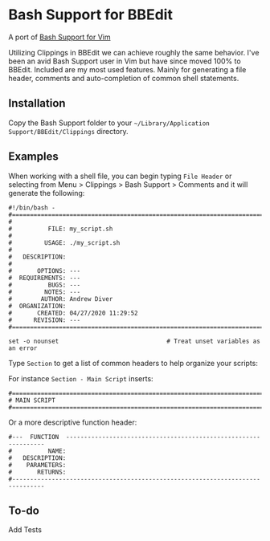 # Bash Support for BBEdit

A port of [Bash Support for Vim](https://github.com/vim-scripts/bash-support.vim)

Utilizing Clippings in BBEdit we can achieve roughly the same behavior. I've been an
avid Bash Support user in Vim but have since moved 100% to BBEdit. Included are my
most used features. Mainly for generating a file header, comments and auto-completion
of common shell statements.

## Installation

Copy the Bash Support folder to your `~/Library/Application Support/BBEdit/Clippings` directory.


## Examples

When working with a shell file, you can begin typing `File Header` or selecting from Menu > Clippings > Bash Support > Comments and it will generate the following:

```
#!/bin/bash -
#===============================================================================
#
#          FILE: my_script.sh
#
#         USAGE: ./my_script.sh
#
#   DESCRIPTION:
#
#       OPTIONS: ---
#  REQUIREMENTS: ---
#          BUGS: ---
#         NOTES: ---
#        AUTHOR: Andrew Diver
#  ORGANIZATION:
#       CREATED: 04/27/2020 11:29:52
#      REVISION: ---
#===============================================================================

set -o nounset                              # Treat unset variables as an error

```

Type `Section` to get a list of common headers to help organize your scripts:

For instance `Section - Main Script` inserts:

```
#===============================================================================
# MAIN SCRIPT
#===============================================================================
```

Or a more descriptive function header:

```
#---  FUNCTION  ----------------------------------------------------------------
#          NAME: 
#   DESCRIPTION:  
#    PARAMETERS:  
#       RETURNS:  
#-------------------------------------------------------------------------------
```

## To-do

Add Tests

